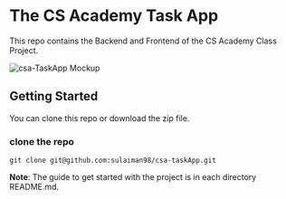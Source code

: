 # The CS Academy Task App
This repo contains the Backend and Frontend of the CS Academy Class Project. 

![csa-TaskApp Mockup](https://github.com/sulaiman98/csa-taskApp/assets/61626221/830fb9b8-0ad2-4962-a294-9864b9c0ca6e)

## Getting Started
You can clone this repo or download the zip file.
### clone the repo
```
git clone git@github.com:sulaiman98/csa-taskApp.git
```
**Note**: The guide to get started with the project is in each directory README.md.





